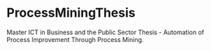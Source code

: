 # ProcessMiningThesis
Master ICT in Business and the Public Sector Thesis - Automation of Process Improvement Through Process Mining.
